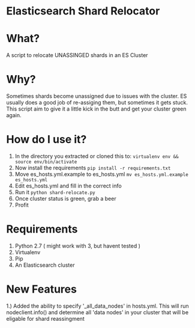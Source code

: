 # Elasticsearch Shard Relocator

# What?

A script to relocate UNASSINGED shards in an ES Cluster

# Why?

Sometimes shards become unassigned due to issues with the cluster.  ES usually does a good job of re-assiging them, but sometimes it gets stuck.  This script aim to give it a little kick in the butt and get your cluster green again.

# How do I use it?
1. In the directory you extracted or cloned this to:
```virtualenv env && source env/bin/activate```
2. Now install the requirements
```pip install -r requirements.txt```
3. Move es_hosts.yml.example to es_hosts.yml
```mv es_hosts.yml.example es_hosts.yml```
4. Edit es_hosts.yml and fill in the correct info
5. Run it
```python shard-relocate.py```
6. Once cluster status is green, grab a beer
7. Profit


# Requirements
1. Python 2.7 ( might work with 3, but havent tested )
2. Virtualenv
3. Pip
4. An Elasticsearch cluster

# New Features
1.) Added the ability to specify '_all_data_nodes' in hosts.yml.  This will run nodeclient.info() and determine all 'data nodes' in your cluster that will be eligable for shard reassingment

